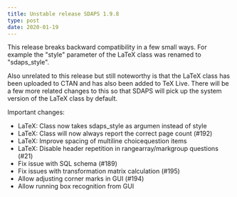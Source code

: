 ```yaml
---
title: Unstable release SDAPS 1.9.8
type: post
date: 2020-01-19
---
```


This release breaks backward compatibility in a few small ways. For example
the "style" parameter of the LaTeX class was renamed to "sdaps_style".

Also unrelated to this release but still noteworthy is that the LaTeX class
has been uploaded to CTAN and has also been added to TeX Live. There will
be a few more related changes to this so that SDAPS will pick up the system
version of the LaTeX class by default.

<!--more-->

Important changes:

 - LaTeX: Class now takes sdaps_style as argumen instead of style
 - LaTeX: Class will now always report the correct page count (#192)
 - LaTeX: Improve spacing of multiline choicequestion items
 - LaTeX: Disable header repetition in rangearray/markgroup questions (#21)
 - Fix issue with SQL schema (#189)
 - Fix issues with transformation matrix calculation (#195)
 - Allow adjusting corner marks in GUI (#194)
 - Allow running box recognition from GUI
